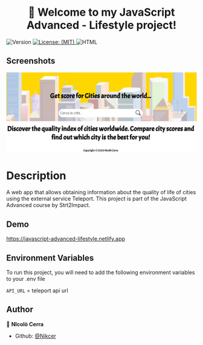 
<h1 align="center">🚀 Welcome to my JavaScript Advanced - Lifestyle project!</h1>
<p>
  <img alt="Version" src="https://img.shields.io/badge/version-1.0.0-blue.svg?cacheSeconds=2592000" />
  <a href="#" target="_blank">
    <img alt="License: (MIT)" src="https://img.shields.io/badge/License-(MIT)-yellow.svg" />
  </a>
  <img alt="HTML" src="https://img.shields.io/badge/HTML5-E34F26?style=for-the-badge&logo=html5&logoColor=white"  />
</p>

## Screenshots
![Alt text](https://github.com/Nikcer/JavaScript_Advanced-Lifestyle/blob/master/src/img/screenshot.png)

# Description

A web app that allows obtaining information about the quality of life of cities using the external service Teleport.
This project is part of the JavaScript Advanced course by Strt2Impact.


## Demo

https://javascript-advanced-lifestyle.netlify.app

## Environment Variables

To run this project, you will need to add the following environment variables to your .env file

`API_URL` = teleport api url

## Author
👤 **NIcolò Cerra**

* Github: [@Nikcer](https://github.com/Nikcer)




